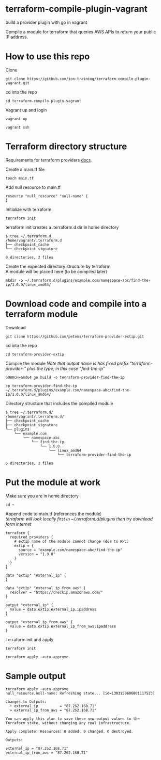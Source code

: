 # terraform-compile-plugin-vagrant
build a provider plugin with go in vagrant

Compile a module for terraform that queries AWS APIs to return your public IP address.

# How to use this repo
Clone
```
git clone https://github.com/ion-training/terraform-compile-plugin-vagrant.git
```
cd into the repo
```
cd terraform-compile-plugin-vagrant
```

Vagrant up and login
```
vagrant up
```
```
vagrant ssh
```

# Terraform directory structure
Requirements for terraform providers [docs](https://www.terraform.io/language/providers/requirements).

Create a main.tf file
```
touch main.tf
```

Add null resource to main.tf
```
resource "null_resource" "null-name" {
}
```

Initialize with terraform
```
terraform init
```

terraform init creates a .terraform.d dir in home directory
```
$ tree ~/.terraform.d
/home/vagrant/.terraform.d
├── checkpoint_cache
└── checkpoint_signature

0 directories, 2 files
```

Create the expected directory structure by terraform\
A module  will be placed here (to be compiled later)
```
mkdir -p ~/.terraform.d/plugins/example.com/namespace-abc/find-the-ip/1.0.0/linux_amd64/
```

# Download code and compile into a terraform module
Download
```
git clone https://github.com/petems/terraform-provider-extip.git
```

cd into the repo
```
cd terraform-provider-extip
```
Compile the module
_Note that output name is has fixed prefix "terraform-provider-" plus the type, in this case "find-the-ip"_
```
GOARCH=amd64 go build -o terraform-provider-find-the-ip
```
```
cp terraform-provider-find-the-ip ~/.terraform.d/plugins/example.com/namespace-abc/find-the-ip/1.0.0/linux_amd64/
```

Directory structure that includes the compiled module
```
$ tree ~/.terraform.d/
/home/vagrant/.terraform.d/
├── checkpoint_cache
├── checkpoint_signature
└── plugins
    └── example.com
        └── namespace-abc
            └── find-the-ip
                └── 1.0.0
                    └── linux_amd64
                        └── terraform-provider-find-the-ip

6 directories, 3 files
```

# Put the module at work
Make sure you are in home directory
```
cd ~
```

Append code to main.tf (references the module)\
_terraform will look locally first in ~/.terraform.d/plugins then try download form internet_
```
terraform {
  required_providers {
    # extip name of the module cannot change (due to RPC)
    extip = {
      source = "example.com/namespace-abc/find-the-ip"
      version = "1.0.0"
    }
  }
}

data "extip" "external_ip" {
}

data "extip" "external_ip_from_aws" {
  resolver = "https://checkip.amazonaws.com/"
}

output "external_ip" {
  value = data.extip.external_ip.ipaddress
}

output "external_ip_from_aws" {
  value = data.extip.external_ip_from_aws.ipaddress
}
```

Terraform init and apply
```
terraform init
```
```
terraform apply -auto-approve
```

# Sample output
```
terraform apply -auto-approve
null_resource.null-name: Refreshing state... [id=1303158606801117523]

Changes to Outputs:
  + external_ip          = "87.262.168.71"
  + external_ip_from_aws = "87.262.168.71"

You can apply this plan to save these new output values to the Terraform state, without changing any real infrastructure.

Apply complete! Resources: 0 added, 0 changed, 0 destroyed.

Outputs:

external_ip = "87.262.168.71"
external_ip_from_aws = "87.262.168.71"
```